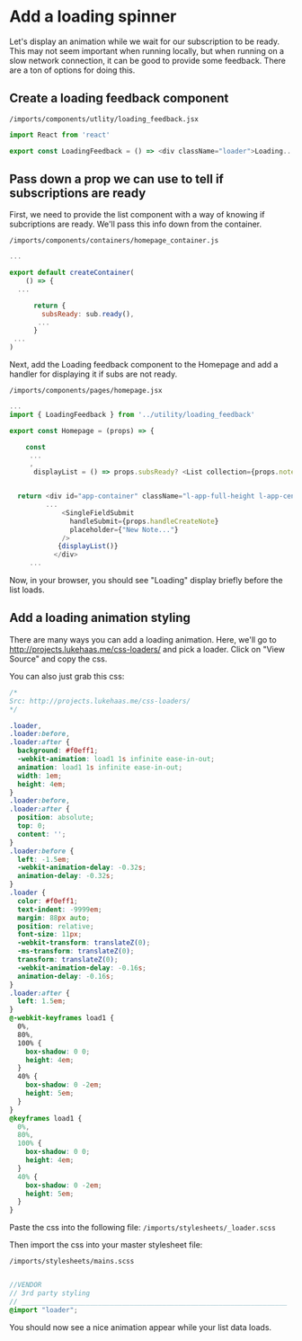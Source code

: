 # Add a loading spinner

Let's display an animation while we wait for our subscription to be ready. This may not seem important when running locally, but when running on a slow network connection, it can be good to provide some feedback.
There are a ton of options for doing this.  

## Create a loading feedback component

``` /imports/components/utlity/loading_feedback.jsx ```

```js
import React from 'react'

export const LoadingFeedback = () => <div className="loader">Loading...</div>
```

## Pass down a prop we can use to tell if subscriptions are ready

First, we need to provide the list component with a way of knowing if subcriptions are ready.  We'll pass this info down from the container.

``` /imports/components/containers/homepage_container.js ```

```js
...

export default createContainer(
	() => {
  ...

	  return {
	  	subsReady: sub.ready(),
	   ...
	  }
 ...
)
```

Next, add the Loading feedback component to the Homepage and add a handler for displaying it if subs are not ready.


``` /imports/components/pages/homepage.jsx ```

```js
...
import { LoadingFeedback } from '../utility/loading_feedback'

export const Homepage = (props) => {

	const
     ...
     ,
	  displayList = () => props.subsReady? <List collection={props.notes} /> : <LoadingFeedback />


  return <div id="app-container" className="l-app-full-height l-app-centered">
         ...
             <SingleFieldSubmit
               handleSubmit={props.handleCreateNote}
               placeholder={"New Note..."}
             />
            {displayList()}
           </div>
     ...
```

Now, in your browser, you should see "Loading" display briefly before the list loads.


## Add a loading animation styling

There are many ways you can add a loading animation.  Here, we'll go to   http://projects.lukehaas.me/css-loaders/ and pick a loader.  Click on "View Source" and copy the css.

You can also just grab this css:

```css
/*
Src: http://projects.lukehaas.me/css-loaders/
*/

.loader,
.loader:before,
.loader:after {
  background: #f0eff1;
  -webkit-animation: load1 1s infinite ease-in-out;
  animation: load1 1s infinite ease-in-out;
  width: 1em;
  height: 4em;
}
.loader:before,
.loader:after {
  position: absolute;
  top: 0;
  content: '';
}
.loader:before {
  left: -1.5em;
  -webkit-animation-delay: -0.32s;
  animation-delay: -0.32s;
}
.loader {
  color: #f0eff1;
  text-indent: -9999em;
  margin: 88px auto;
  position: relative;
  font-size: 11px;
  -webkit-transform: translateZ(0);
  -ms-transform: translateZ(0);
  transform: translateZ(0);
  -webkit-animation-delay: -0.16s;
  animation-delay: -0.16s;
}
.loader:after {
  left: 1.5em;
}
@-webkit-keyframes load1 {
  0%,
  80%,
  100% {
    box-shadow: 0 0;
    height: 4em;
  }
  40% {
    box-shadow: 0 -2em;
    height: 5em;
  }
}
@keyframes load1 {
  0%,
  80%,
  100% {
    box-shadow: 0 0;
    height: 4em;
  }
  40% {
    box-shadow: 0 -2em;
    height: 5em;
  }
}
```

Paste the css into the following file:
``` /imports/stylesheets/_loader.scss ```

Then import the css into your master stylesheet file:

``` /imports/stylesheets/mains.scss ```

```scss

//VENDOR 
// 3rd party styling 
// __________________________________________________________________
@import "loader";

```

You should now see a nice animation appear while your list data loads.


